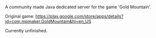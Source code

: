 A community made Java dedicated server for the game 'Gold Mountain'.

Original game: https://play.google.com/store/apps/details?id=com.mpmaker.GoldMountain&hl=en_US

Currently unfinished.